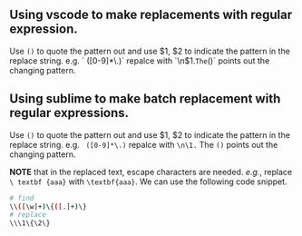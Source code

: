 ## Using vscode to make replacements with regular expression.
Use `()` to quote the pattern out and use $1, $2 to indicate the pattern in the replace string.
e.g. ` ([0-9]*\.)` repalce with `\n$1.` The `()` points out the changing pattern.

## Using sublime to make batch replacement with regular expressions.
Use `()` to quote the pattern out and use $1, $2 to indicate the pattern in the replace string.
e.g. ` ([0-9]*\.)` repalce with `\n\1.` The `()` points out the changing pattern.

**NOTE** that in the replaced text, escape characters are needed. *e.g.*, replace `\ textbf {aaa}` with `\textbf{aaa}`. We can use the following code snippet.
```bash
# find
\\([\w]+)\{([.]+)\}
# replace
\\\1\{\2\}
```
